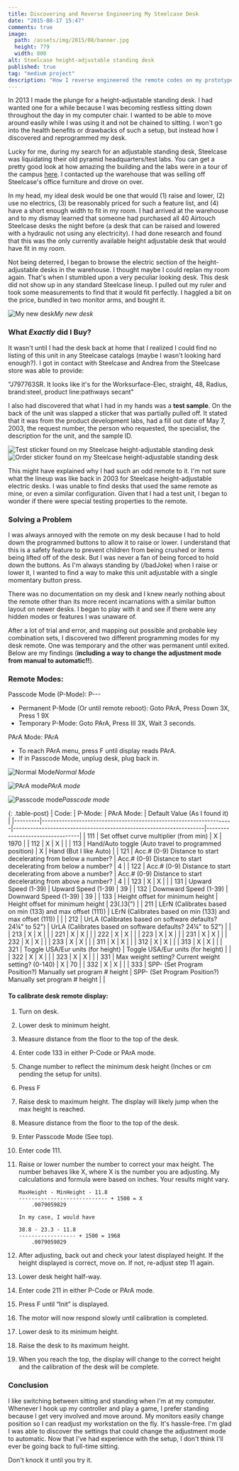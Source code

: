 ```yaml
---
title: Discovering and Reverse Engineering My Steelcase Desk
date: "2015-08-17 15:47"
comments: true
image:  
  path: /assets/img/2015/08/banner.jpg
  height: 779
  width: 800
alt: Steelcase height-adjustable standing desk
published: true
tag: "medium project"
description: "How I reverse engineered the remote codes on my prototype Steelcase sit/stand desk unlocking secret developer codes to enable One Touch adjustments"
---
```


In 2013 I made the plunge for a height-adjustable standing desk. I had wanted one for a while because I was becoming restless sitting down throughout the day in my computer chair. I wanted to be able to move around easily while I was using it and not be chained to sitting. I won't go into the health benefits or drawbacks of such a setup, but instead how I discovered and reprogrammed my desk.

Lucky for me, during my search for an adjustable standing desk, Steelcase was liquidating their old pyramid headquarters/test labs. You can get a pretty good look at how amazing the building and the labs were in a tour of the campus [here](https://www.youtube.com/watch?v=GTsdOLD-CyI).
I contacted up the warehouse that was selling off Steelcase's office furniture and drove on over.

In my head, my ideal desk would be one that would (1) raise and lower, (2) use no electrics, (3) be reasonably priced for such a feature list, and (4) have a short enough width to fit in my room. I had arrived at the warehouse and to my dismay learned that someone had purchased all 40 Airtouch Steelcase desks the night before (a desk that can be raised and lowered with a hydraulic not using any electricity). I had done research and found that this was the only currently available height adjustable desk that would have fit in my room.

Not being deterred, I began to browse the electric section of the height-adjustable desks in the warehouse. I thought maybe I could replan my room again. That's when I stumbled upon a very peculiar looking desk. This desk did not show up in any standard Steelcase lineup. I pulled out my ruler and took some measurements to find that it would fit perfectly. I haggled a bit on the price, bundled in two monitor arms, and bought it.

![My new desk](/assets/img/2015/08/desk.jpg)*My new desk*

### What _Exactly_ did I Buy?

It wasn't until I had the desk back at home that I realized I could find no listing of this unit in any Steelcase catalogs (maybe I wasn't looking hard enough?). I got in contact with Steelcase and Andrea from the Steelcase store was able to provide:

"J797763SR. It looks like it's for the Worksurface-Elec, straight, 48, Radius, brand:steel, product line:pathways secant"

I also had discovered that what I had in my hands was a **test sample**. On the back of the unit was slapped a sticker that was partially pulled off. It stated that it was from the product development labs, had a fill out date of May 7, 2003, the request number, the person who requested, the specialist, the description for the unit, and the sample ID.

![Test sticker found on my Steelcase height-adjustable standing desk](/assets/img/2015/08/test_sticker.jpg)
![Order sticker found on my Steelcase height-adjustable standing desk](/assets/img/2015/08/order_sticker.jpg)

This might have explained why I had such an odd remote to it. I'm not sure what the lineup was like back in 2003 for Steelcase height-adjustable electric desks. I was unable to find desks that used the same remote as mine, or even a similar configuration. Given that I had a test unit, I began to wonder if there were special testing properties to the remote.

### Solving a Problem

I was always annoyed with the remote on my desk because I had to hold down the programmed buttons to allow it to raise or lower. I understand that this is a safety feature to prevent children from being crushed or items being lifted off of the desk. But I was never a fan of being forced to hold down the buttons. As I'm always standing by (/badJoke) when I raise or lower it, I wanted to find a way to make this unit adjustable with a single momentary button press.

There was no documentation on my desk and I knew nearly nothing about the remote other than its more recent incarnations with a similar button layout on newer desks. I began to play with it and see if there were any hidden modes or features I was unaware of.

After a lot of trial and error, and mapping out possible and probable key combination sets, I discovered two different programming modes for my desk remote. One was temporary and the other was permanent until exited. Below are my findings (**including a way to change the adjustment mode from manual to automatic!!**).


### Remote Modes:

Passcode Mode (P-Mode): P---

  - Permanent P-Mode (Or until remote reboot): Goto PArA, Press Down 3X, Press 1 9X
  - Temporary P-Mode: Goto PArA, Press III 3X, Wait 3 seconds.

PArA Mode: PArA

  - To reach PArA menu, press F until display reads PArA.
  - If in Passcode Mode, unplug desk, plug back in.

![Normal Mode](/assets/img/2015/08/normal.jpg)*Normal Mode*

![PArA mode](/assets/img/2015/08/PArA.jpg)*PArA mode*

![Passcode mode](/assets/img/2015/08/passcode.jpg)*Passcode mode*

{: .table-post}
  | Code: 	| P-Mode:                                                         	| PArA Mode:                                                      	| Default Value (As I found it) 	|
  |---------|-------------------------------------------------------------------|-------------------------------------------------------------------|---------------------------------|
  | 111   	| Set offset curve multiplier (from min)                          	| X                                                               	| 1970                          	|
  | 112   	| X                                                               	| X                                                               	|                               	|
  | 113   	| Hand/Auto toggle (Auto travel to programmed position)           	| X                                                               	| Hand (But I like Auto)        	|
  | 121   	| Acc.# (0-9) Distance to start decelerating from below a number? 	| Acc.# (0-9) Distance to start decelerating from below a number? 	| 4                             	|
  | 122   	| Acc.# (0-9) Distance to start decelerating from above a number? 	| Acc.# (0-9) Distance to start decelerating from above a number? 	| 4                             	|
  | 123   	| X                                                               	| X                                                               	|                               	|
  | 131   	| Upward Speed (1-39)                                             	| Upward Speed (1-39)                                             	| 39                            	|
  | 132   	| Downward Speed (1-39)                                           	| Downward Speed (1-39)                                           	| 39                            	|
  | 133   	| Height offset for minimum height                                	| Height offset for minimum height                                	| 23(.)3(")                     	|
  | 211   	| LErN (Calibrates based on min (133) and max offset (111))       	| LErN (Calibrates based on min (133) and max offset (111))       	|                               	|
  | 212   	| UrLA (Calibrates based on software defaults? 24¼" to 52")       	| UrLA (Calibrates based on software defaults? 24¼" to 52")       	|                               	|
  | 213   	| X                                                               	| X                                                               	|                               	|
  | 221   	| X                                                               	| X                                                               	|                               	|
  | 222   	| X                                                               	| X                                                               	|                               	|
  | 223   	| X                                                               	| X                                                               	|                               	|
  | 231   	| X                                                               	| X                                                               	|                               	|
  | 232   	| X                                                               	| X                                                               	|                               	|
  | 233   	| X                                                               	| X                                                               	|                               	|
  | 311   	| X                                                               	| X                                                               	|                               	|
  | 312   	| X                                                               	| X                                                               	|                               	|
  | 313   	| X                                                               	| X                                                               	|                               	|
  | 321   	| Toggle USA/Eur units (for height)                               	| Toggle USA/Eur units (for height)                               	|                               	|
  | 322   	| X                                                               	| X                                                               	|                               	|
  | 323   	| X                                                               	| X                                                               	|                               	|
  | 331   	| Max weight setting? Current weight setting? (0-140)             	| X                                                               	| 70                            	|
  | 332   	| X                                                               	| X                                                               	|                               	|
  | 333   	| SPP- (Set Program Position?) Manually set program # height      	| SPP- (Set Program Position?) Manually set program # height      	|                               	|


#### To calibrate desk remote display:

1. Turn on desk.
2. Lower desk to minimum height.
3. Measure distance from the floor to the top of the desk.
4. Enter code 133 in either P-Code or PArA mode.
5. Change number to reflect the minimum desk height (Inches or cm pending the setup for units).
6. Press F
7. Raise desk to maximum height. The display will likely jump when the max height is reached.
8. Measure distance from the floor to the top of the desk.
9. Enter Passcode Mode (See top).
10. Enter code 111.
11. Raise or lower number the number to correct your max height. The number behaves like X, where X is the number you are adjusting. My calculations and formula were based on inches. Your results might vary.

    ```
    MaxHeight - MinHeight - 11.8
    ---------------------------- + 1500 = X
        .0079059829

    In my case, I would have

    38.8 - 23.3 - 11.8
    ------------------ + 1500 = 1968
        .0079059829
    ```

12. After adjusting, back out and check your latest displayed height. If the height displayed is correct, move on. If not, re-adjust step 11 again.
13. Lower desk height half-way.
14. Enter code 211 in either P-Code or PArA mode.
15. Press F until “Init” is displayed.
16. The motor will now respond slowly until calibration is completed.
17. Lower desk to its minimum height.
18. Raise the desk to its maximum height.
19. When you reach the top, the display will change to the correct height and the calibration of the desk will be complete.


### Conclusion

I like switching between sitting and standing when I'm at my computer. Whenever I hook up my controller and play a game, I prefer standing because I get very involved and move around. My monitors easily change position so I can readjust my workstation on the fly. It's hassle-free. I'm glad I was able to discover the settings that could change the adjustment mode to automatic. Now that I've had experience with the setup, I don't think I'll ever be going back to full-time sitting.

Don't knock it until you try it.
